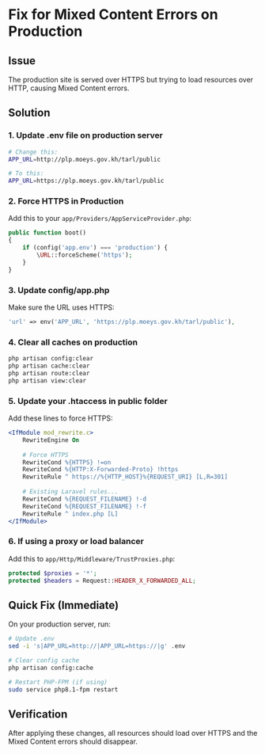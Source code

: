 # Fix for Mixed Content Errors on Production

## Issue
The production site is served over HTTPS but trying to load resources over HTTP, causing Mixed Content errors.

## Solution

### 1. Update .env file on production server
```bash
# Change this:
APP_URL=http://plp.moeys.gov.kh/tarl/public

# To this:
APP_URL=https://plp.moeys.gov.kh/tarl/public
```

### 2. Force HTTPS in Production
Add this to your `app/Providers/AppServiceProvider.php`:

```php
public function boot()
{
    if (config('app.env') === 'production') {
        \URL::forceScheme('https');
    }
}
```

### 3. Update config/app.php
Make sure the URL uses HTTPS:
```php
'url' => env('APP_URL', 'https://plp.moeys.gov.kh/tarl/public'),
```

### 4. Clear all caches on production
```bash
php artisan config:clear
php artisan cache:clear
php artisan route:clear
php artisan view:clear
```

### 5. Update your .htaccess in public folder
Add these lines to force HTTPS:
```apache
<IfModule mod_rewrite.c>
    RewriteEngine On
    
    # Force HTTPS
    RewriteCond %{HTTPS} !=on
    RewriteCond %{HTTP:X-Forwarded-Proto} !https
    RewriteRule ^ https://%{HTTP_HOST}%{REQUEST_URI} [L,R=301]
    
    # Existing Laravel rules...
    RewriteCond %{REQUEST_FILENAME} !-d
    RewriteCond %{REQUEST_FILENAME} !-f
    RewriteRule ^ index.php [L]
</IfModule>
```

### 6. If using a proxy or load balancer
Add this to `app/Http/Middleware/TrustProxies.php`:
```php
protected $proxies = '*';
protected $headers = Request::HEADER_X_FORWARDED_ALL;
```

## Quick Fix (Immediate)
On your production server, run:
```bash
# Update .env
sed -i 's|APP_URL=http://|APP_URL=https://|g' .env

# Clear config cache
php artisan config:cache

# Restart PHP-FPM (if using)
sudo service php8.1-fpm restart
```

## Verification
After applying these changes, all resources should load over HTTPS and the Mixed Content errors should disappear.